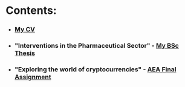 # Contents:

- ### [My CV](https://joostbouten.github.io/curriculum-vitae.pdf)


- ### "Interventions in the Pharmaceutical Sector" - [My BSc Thesis](https://joostbouten.github.io/thesis-joost-bouten-final.pdf) 

- ### "Exploring the world of cryptocurrencies" - [AEA Final Assignment](https://joostbouten.github.io/AEA_Joost_Twan.html)